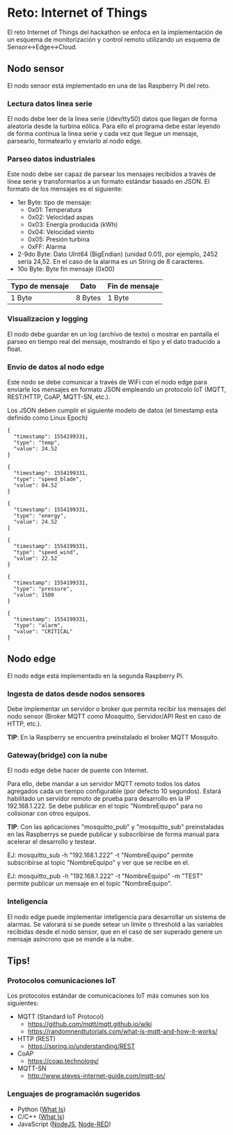 # Reto: Internet of Things

El reto Internet of Things del hackathon se enfoca en la implementación de un esquema de monitorización y control remoto utilizando un esquema de Sensor<->Edge<->Cloud.

## Nodo sensor
El nodo sensor está implementado en una de las Raspberry Pi del reto. 

### Lectura datos linea serie
El nodo debe leer de la linea serie (/dev/ttyS0) datos que llegan de forma aleatoria desde la turbina eólica. Para ello el programa debe estar leyendo de forma continua la linea serie y cada vez que llegue un mensaje, parsearlo, formatearlo y enviarlo al nodo edge.

### Parseo datos industriales
Este nodo debe ser capaz de parsear los mensajes recibidos a través de línea serie y transformarlos a un formato estándar basado en JSON.
El formato de los mensajes es el siguiente:
- 1er Byte: tipo de mensaje:
  - 0x01: Temperatura
  - 0x02: Velocidad aspas
  - 0x03: Energía producida (kWh)
  - 0x04: Velocidad viento
  - 0x05: Presión turbina
  - 0xFF: Alarma
- 2-9do Byte: Dato UInt64 (BigEndian) (unidad 0.01), por ejemplo, 2452 sería 24,52. En el caso de la alarma es un String de 8 caracteres.
- 10o Byte: Byte fin mensaje (0x00)

| Typo de mensaje | Dato | Fin de mensaje |
| --- | --- | --- |
| 1 Byte | 8 Bytes | 1 Byte |

### Visualizacion y logging
El nodo debe guardar en un log (archivo de texto) o mostrar en pantalla el parseo en tiempo real del mensaje, mostrando el tipo y el dato traducido a float.

### Envío de datos al nodo edge
Este nodo se debe comunicar a través de WiFi con el nodo edge para enviarle los mensajes en formato JSON empleando un protocolo IoT (MQTT, REST/HTTP, CoAP, MQTT-SN, etc.).

Los JSON deben cumplir el siguiente modelo de datos (el timestamp esta definido como Linux Epoch)
```
{
  "timestamp": 1554199331,
  "type": "temp",
  "value": 24.52
}
```
```
{
  "timestamp": 1554199331,
  "type": "speed_blade",
  "value": 84.52
}
```
```
{
  "timestamp": 1554199331,
  "type": "energy",
  "value": 24.52
}
```
```
{
  "timestamp": 1554199331,
  "type": "speed_wind",
  "value": 22.52
}
```
```
{
  "timestamp": 1554199331,
  "type": "pressure",
  "value": 1500
}
```
```
{
  "timestamp": 1554199331,
  "type": "alarm",
  "value": "CRITICAL"
}
```

## Nodo edge
El nodo edge está implementado en la segunda Raspberry Pi.

### Ingesta de datos desde nodos sensores
Debe implementar un servidor o broker que permita recibir los mensajes del nodo sensor (Broker MQTT como Mosquitto, Servidor/API Rest en caso de HTTP, etc.).

**TIP**: En la Raspberry se encuentra preinstalado el broker MQTT Mosquito.

### Gateway(bridge) con la nube
El nodo edge debe hacer de puente con Internet. 

Para ello, debe mandar a un servidor MQTT remoto todos los datos agregados cada un tiempo configurable (por defecto 10 segundos).
Estará habilitado un servidor remoto de prueba para desarrollo en la IP 192.168.1.222. Se debe publicar en el topic "NombreEquipo" para no colisionar con otros equipos.

**TIP**: Con las aplicaciones "mosquitto_pub" y "mosquitto_sub" preinstaladas en las Raspberrys se puede publicar y subscribirse de forma manual para acelerar el desarrollo y testear.

EJ: mosquitto_sub -h "192.168.1.222" -t "NombreEquipo" permite subscribirse al topic "NombreEquipo" y ver que se recibe en el.

EJ: mosquitto_pub -h "192.168.1.222" -t "NombreEquipo" -m "TEST" permite publicar un mensaje en el topic "NombreEquipo".

### Inteligencia
El nodo edge puede implementar inteligencia para desarrollar un sistema de alarmas. Se valorará si se puede setear un límite o threshold a las variables recibidas desde el nodo sensor, que en el caso de ser superado genere un mensaje asíncrono que se mande a la nube.

## Tips!
### Protocolos comunicaciones IoT
Los protocolos estándar de comunicaciones IoT más comunes son los siguientes:

- MQTT (Standard IoT Protocol)
  - https://github.com/mqtt/mqtt.github.io/wiki
  - https://randomnerdtutorials.com/what-is-mqtt-and-how-it-works/
- HTTP (REST)
  - https://spring.io/understanding/REST
- CoAP
  - https://coap.technology/
- MQTT-SN
  - http://www.steves-internet-guide.com/mqtt-sn/

### Lenguajes de programación sugeridos
- Python ([What Is](https://www.python.org/))
- C/C++ ([What Is](https://www.programiz.com/c-programming))
- JavaScript ([NodeJS](https://nodejs.org/en/about/), [Node-RED](https://nodered.org/))
